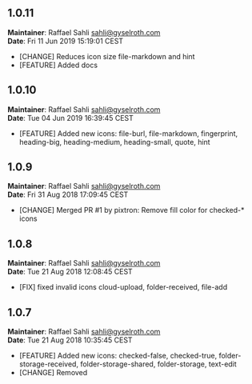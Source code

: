 ## 1.0.11
**Maintainer**: Raffael Sahli <sahli@gyselroth.com>\
**Date**: Fri 11 Jun 2019 15:19:01 CEST

* [CHANGE] Reduces icon size file-markdown and hint
* [FEATURE] Added docs


## 1.0.10
**Maintainer**: Raffael Sahli <sahli@gyselroth.com>\
**Date**: Tue 04 Jun 2019 16:39:45 CEST

* [FEATURE] Added new icons: file-burl, file-markdown, fingerprint, heading-big, heading-medium, heading-small, quote, hint


## 1.0.9
**Maintainer**: Raffael Sahli <sahli@gyselroth.com>\
**Date**: Fri 31 Aug 2018 17:09:45 CEST

* [CHANGE] Merged PR #1 by pixtron: Remove fill color for checked-* icons


## 1.0.8
**Maintainer**: Raffael Sahli <sahli@gyselroth.com>\
**Date**: Tue 21 Aug 2018 12:08:45 CEST

* [FIX] fixed invalid icons cloud-upload, folder-received, file-add


## 1.0.7
**Maintainer**: Raffael Sahli <sahli@gyselroth.com>\
**Date**: Tue 21 Aug 2018 10:35:45 CEST

* [FEATURE] Added new icons: checked-false, checked-true, folder-storage-received, folder-storage-shared, folder-storage, text-edit
* [CHANGE] Removed <title> attribute from all icons


## 1.0.6
**Maintainer**: Raffael Sahli <sahli@gyselroth.com>\
**Date**: Fri 08 Jun 2018 17:06:45 CEST

* [FEATURE] Added new icons: save, adjust, app-download, file-drag
* [CHANGE] changed icons: filter, cog


## 1.0.5
**Maintainer**: Raffael Sahli <sahli@gyselroth.com>\
**Date**: Tue 26 Sep 2017 11:26:20 CEST

* [FEATURE] Added css mask colors


## 1.0.4
**Maintainer**: Raffael Sahli <sahli@gyselroth.com>\
**Date**: Wed 20 Sep 2017 10:49:32 CEST

* [FIX] Fixed license (MIT)
